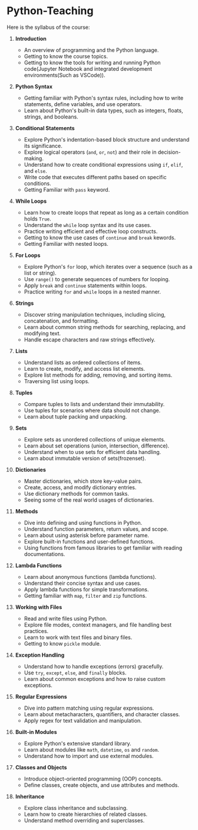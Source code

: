 # Python-Teaching
Here is the syllabus of the course:

1. **Introduction**
    - An overview of programming and the Python language.
    - Getting to know the course topics.
    - Getting to know the tools for writing and running Python code(Jupyter Notebook and integrated development environments(Such as VSCode)).

2. **Python Syntax**
    - Getting familiar with Python's syntax rules, including how to write statements, define variables, and use operators.
    - Learn about Python's built-in data types, such as integers, floats, strings, and booleans.

3. **Conditional Statements**
    - Explore Python's indentation-based block structure and understand its significance.
    - Explore logical operators (`and`, `or`, `not`) and their role in decision-making.
    - Understand how to create conditional expressions using `if`, `elif`, and `else`.
    - Write code that executes different paths based on specific conditions.
    - Getting Familiar with `pass` keyword.

4. **While Loops**
    - Learn how to create loops that repeat as long as a certain condition holds `True`.
    - Understand the `while` loop syntax and its use cases.
    - Practice writing efficient and effective loop constructs.
    - Getting to know the use cases of `continue` and `break` kewords.
    - Getting Familiar with nested loops.

5. **For Loops**
    - Explore Python's `for` loop, which iterates over a sequence (such as a list or string).
    - Use `range()` to generate sequences of numbers for looping.
    - Apply `break` and `continue` statements within loops.
    - Practice writing `for` and `while` loops in a nested manner.

6. **Strings**
    - Discover string manipulation techniques, including slicing, concatenation, and formatting.
    - Learn about common string methods for searching, replacing, and modifying text.
    - Handle escape characters and raw strings effectively.

7. **Lists**
    - Understand lists as ordered collections of items.
    - Learn to create, modify, and access list elements.
    - Explore list methods for adding, removing, and sorting items.
    - Traversing list using loops.

8. **Tuples**
    - Compare tuples to lists and understand their immutability.
    - Use tuples for scenarios where data should not change.
    - Learn about tuple packing and unpacking.

9. **Sets**
    - Explore sets as unordered collections of unique elements.
    - Learn about set operations (union, intersection, difference).
    - Understand when to use sets for efficient data handling.
    - Learn about immutable version of sets(frozenset).

10. **Dictionaries**
    - Master dictionaries, which store key-value pairs.
    - Create, access, and modify dictionary entries.
    - Use dictionary methods for common tasks.
    - Seeing some of the real world usages of dictionaries.

11. **Methods**
    - Dive into defining and using functions in Python.
    - Understand function parameters, return values, and scope.
    - Learn about using asterisk before parameter name.
    - Explore built-in functions and user-defined functions.
    - Using functions from famous libraries to get familiar with reading documentations.

12. **Lambda Functions**
    - Learn about anonymous functions (lambda functions).
    - Understand their concise syntax and use cases.
    - Apply lambda functions for simple transformations.
    - Getting familiar with `map`, `filter` and `zip` functions.

13. **Working with Files**
    - Read and write files using Python.
    - Explore file modes, context managers, and file handling best practices.
    - Learn to work with text files and binary files.
    - Getting to know `pickle` module.

14. **Exception Handling**
    - Understand how to handle exceptions (errors) gracefully.
    - Use `try`, `except`, `else`, and `finally` blocks.
    - Learn about common exceptions and how to raise custom exceptions.

15. **Regular Expressions**
    - Dive into pattern matching using regular expressions.
    - Learn about metacharacters, quantifiers, and character classes.
    - Apply regex for text validation and manipulation.

16. **Built-in Modules**
    - Explore Python's extensive standard library.
    - Learn about modules like `math`, `datetime`, `os` and `random`.
    - Understand how to import and use external modules.

17. **Classes and Objects**
    - Introduce object-oriented programming (OOP) concepts.
    - Define classes, create objects, and use attributes and methods.

18. **Inheritance**
    - Explore class inheritance and subclassing.
    - Learn how to create hierarchies of related classes.
    - Understand method overriding and superclasses.

